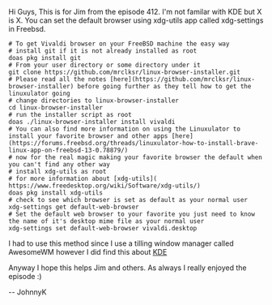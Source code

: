 Hi Guys,
  This is for Jim from the  episode 412.  I'm not familar with KDE but X is X.  You can set the default browser using xdg-utils app called xdg-settings in Freebsd.

```
# To get Vivaldi browser on your FreeBSD machine the easy way
# install git if it is not already installed as root
doas pkg install git
# From your user directory or some directory under it 
git clone https://github.com/mrclksr/linux-browser-installer.git
# Please read all the notes [here](https://github.com/mrclksr/linux-browser-installer) before going further as they tell how to get the linuxulator going
# change directories to linux-browser-installer
cd linux-browser-installer
# run the installer script as root
doas ./linux-browser-installer install vivaldi
# You can also find more information on using the Linuxulator to install your favorite browser and other apps [here](https://forums.freebsd.org/threads/linuxulator-how-to-install-brave-linux-app-on-freebsd-13-0.78879/)
# now for the real magic making your favorite browser the default when you can't find any other way
# install xdg-utils as root
# for more information about [xdg-utils]( https://www.freedesktop.org/wiki/Software/xdg-utils/)
doas pkg install xdg-utils
# check to see which browser is set as default as your normal user
xdg-settings get default-web-browser
# Set the default web browser to your favorite you just need to know the name of it's desktop mime file as your normal user
xdg-settings set default-web-browser vivaldi.desktop
```

I had to use this method since I use a tilling window manager called AwesomeWM however I did find this about [KDE](https://userbase.kde.org/System_Settings/Default_Applications)

Anyway I hope this helps Jim and others.  As always I really enjoyed the episode :)

-- 
  JohnnyK
